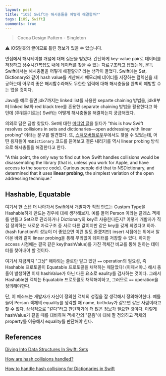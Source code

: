```yaml
---
layout: post
title: "iOS) Swift는 해시충돌을 어떻게 해결할까?"
tags: [iOS, Swift]
comments: true
---
```


> Cocoa Design Pattern - Singleton  

⚠ iOS알못의 글이므로 틀린 정보가 있을 수 있습니다.  

면접에서 해시테이블 개념에 대해 질문을 받았다. 간단하게 key-value pair로 데이터를 저장하고 상수시간복잡도 내에 데이터를 찾을 수 있는 자료구조라고 답했는데, 문득 Swift에서는 해시충돌을 어떻게 해결할까? 라는 생각이 들었다. Swift에는 Set, Dictionary와 같이 hash value를 계산해서 메모리에 데이터를 저장하는 컬렉션을 제공하는데 아무리 좋은 해시함수라해도 무한한 입력에 대해 해시충돌을 완벽히 예방할 수는 없을 것이다.

Java를 예로 들면 jdk7까지는 linked list를 사용한 separte chaining 방법을, jdk8부터 linked list와 red black tree를 혼용한 separate chaining 방법을 활용한다고 하던데 (주워듣기로는) Swift는 어떻게 해시충돌을 해결하는지 궁금해졌다.

의외로 답은 금방 찾았다. Set에 대한 [미디엄 글](https://heartbeat.fritz.ai/diving-into-data-structures-in-swift-sets-e972c5a26b72)을 읽다가 "this is how Swift resolves collisions in sets and dictionaries—open addressing with linear probing" 이라는 문구를 발견했다. 또, [스택오버플로우](https://stackoverflow.com/questions/28379809/how-are-hash-collisions-handled)우에서도 찾을 수 있었는데, 어떤 용자들이 `NSDictionary` 코드를 뜯어보고 결론 내리기를 역시 linear probing 방식으로 해시충돌을 해결한다고 한다.

"A this point, the only way to find out how Swift handles collisions would be disassembling the library (that is, unless you work for Apple, and have access to the source code). Curious people did that to NSDictionary, and determined that it uses **linear probing**, the simplest variation of the open addressing technique."

## Hashable, Equatable

여기서 한 스텝 더 나아가서 Swift에서 개발자가 직접 만드는 Custom Type을 Hashable하게 만드는 경우에 대해 생각해보자. 예를 들어 Person 이라는 클래스 객체를 만들고 Set으로 관리하거나 Dictionary의 key로 사용한다든지? 이렇게 개발자가 직접 정의하는 새로운 자료구조 중 서로 다른 값이지만 같은 key를 갖게 되었다고 하자. (hash function의 성능이 더 좋았으면 이런 일도 줄겠지만) insert 시점에는 위에서 알아본 바와 같이 linear probing을 통해 무리없이 데이터를 저장할 수 있다. 하지만 access 시점에는 결국 같은 key(hashValue)를 가진 객체간 비교를 통해 원하는 데이터를 찾아내야 할 것이다.

여기서 지금까지 "그냥" 해야되는 줄로만 알고 있던 `==` operation의 필요성, 즉 Hashable 프로토콜이 Equatable 프로토콜을 채택하는 깨달았다! (이제서야..) 해시 충돌이 발생하면 이제 hashValue가 아닌 다른 요소로 eaulity를 검사하는 것이다. 그래서 Hashable한 객체는 Equatable 프로토콜도 채택해야하고, 그러므로 `==` operation을 정의해야한다.

단, 이 메소드는 개발자가 자신이 정의한 객체의 성질을 잘 생각해서 정의해야한다. 예를 들어 Person 객체의 equality를 생각할 때 name, birthday가 같으면 같은 사람이라고 할 수 없다. 상식적으로 "같다"라고 판단하기에 더 많은 정보가 필요한 것이다. 이렇게 hashValue가 같을 때를 대비하여 객체 간의 "같음"에 대해 잘 정의하고 객체의 property를 이용해서 equality를 판단해야 한다.

## References

[Diving Into Data Structures In Swift: Sets](https://heartbeat.fritz.ai/diving-into-data-structures-in-swift-sets-e972c5a26b72)

[How are hash collisions handled?](https://stackoverflow.com/questions/28379809/how-are-hash-collisions-handled)

[How to handle hash collisions for Dictionaries in Swift](https://stackoverflow.com/questions/31664159/how-to-handle-hash-collisions-for-dictionaries-in-swift)
